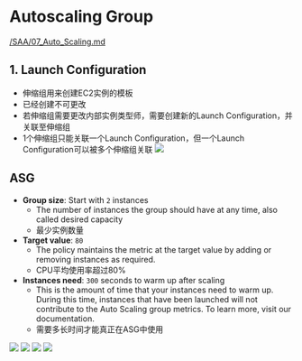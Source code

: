 # Autoscaling Group

[/SAA/07_Auto_Scaling.md](https://github.com/davidkorea/AWS/blob/master/SAA/07_Auto_Scaling.md)

## 1. Launch Configuration
- 伸缩组用来创建EC2实例的模板
- 已经创建不可更改
- 若伸缩组需要更改内部实例类型师，需要创建新的Launch Configuration，并关联至伸缩组
- 1个伸缩组只能关联一个Launch Configuration，但一个Launch Configuration可以被多个伸缩组关联
  ![](https://i.loli.net/2019/07/10/5d2597f40689d18392.png)
## ASG

- **Group size**: Start with `2` instances
  - The number of instances the group should have at any time, also called desired capacity
  - 最少实例数量
- **Target value**: `80`
  - The policy maintains the metric at the target value by adding or removing instances as required.
  - CPU平均使用率超过80%
- **Instances need**: `300` seconds to warm up after scaling
  - This is the amount of time that your instances need to warm up. During this time, instances that have been launched will not contribute to the Auto Scaling group metrics. To learn more, visit our documentation.
  - 需要多长时间才能真正在ASG中使用

![](https://i.loli.net/2019/07/10/5d2599eae6bda12878.png)
![](https://i.loli.net/2019/07/10/5d2599f5caaad44553.png)
![](https://i.loli.net/2019/07/10/5d2599fa9cda924323.png)
![](https://i.loli.net/2019/07/10/5d259bce14ed332368.png)
